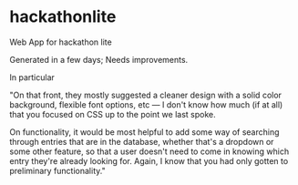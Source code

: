 # hackathonlite
Web App for hackathon lite

Generated in a few days; Needs improvements.

In particular

"On that front, they mostly suggested a cleaner design with a solid color background, flexible font options, etc — I don't know how much (if at all) that you focused on CSS up to the point we last spoke. 

On functionality, it would be most helpful to add some way of searching through entries that are in the database, whether that's a dropdown or some other feature, so that a user doesn't need to come in knowing which entry they're already looking for. Again, I know that you had only gotten to preliminary functionality."
